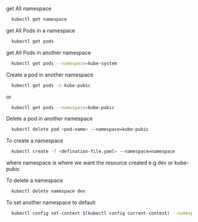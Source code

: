 get All namespace

```bash
  kubectl get namespace
```

get All Pods in a namespace

```bash
  kubectl get pods
```

get All Pods in another namespace

```bash
  kubectl get pods --namespace=kube-system
```

Create a pod in another namespace

```bash
  kubectl get pods -n kube-pubic
```

or

```bash
  kubectl get pods --namespace=kube-pubic
```

Delete a pod in another namespace

```bash
  kubectl delete pod <pod-name> --namespace=kube-pubic
```

To create a namespace

```bash
  kubectl create -f <defination-file.yaml> --namespace=namespace
```

where namespace is where we want the resource created e.g dev or kube-pubic

To delete a namespace

```bash
  kubectl delete namespace dev
```

To set another namespace to default

```bash
  kubectl config set-context $(kubectl config current-context) --namespace=dev
```


